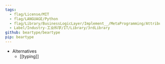 ```yaml
---
tags:
  - flag/License/MIT
  - flag/LANGUAGE/Python
  - flag/Library/BusinessLogicLayer/Implement__/MetaProgramming/Attribute/MonkeyPatching
  - Label/Industry-工业科学/IT/Library/3rdLibrary
github: beartype/beartype
pip: beartype
---
```


- Alternatives
    - [[typing]]
